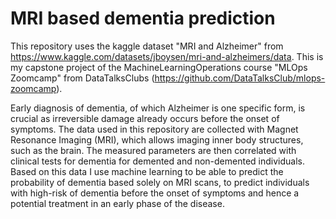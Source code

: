 # MRI based dementia prediction
This repository uses the kaggle dataset "MRI and Alzheimer" from https://www.kaggle.com/datasets/jboysen/mri-and-alzheimers/data. 
This is my capstone project of the MachineLearningOperations course "MLOps Zoomcamp" from DataTalksClubs (https://github.com/DataTalksClub/mlops-zoomcamp). 

Early diagnosis of dementia, of which Alzheimer is one specific form, is crucial as irreversible damage already occurs before the onset of symptoms. The data used in this repository are collected with Magnet Resonance Imaging (MRI), which allows imaging inner body structures, such as the brain. The measured parameters are then correlated with clinical tests for dementia for demented and non-demented individuals. Based on this data I use machine learning to be able to predict the probability of dementia based solely on MRI scans, to predict individuals with high-risk of dementia before the onset of symptoms and hence a potential treatment in an early phase of the disease.

